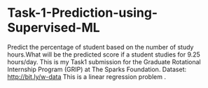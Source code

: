 # Task-1-Prediction-using-Supervised-ML
Predict the percentage of student based on the number of study hours.What will be the predicted score if a student studies for 9.25 hours/day.
This is my Task1 submission for the Graduate Rotational Internship Program (GRIP) at The Sparks Foundation.
Dataset: http://bit.ly/w-data
This is a linear regression problem .
